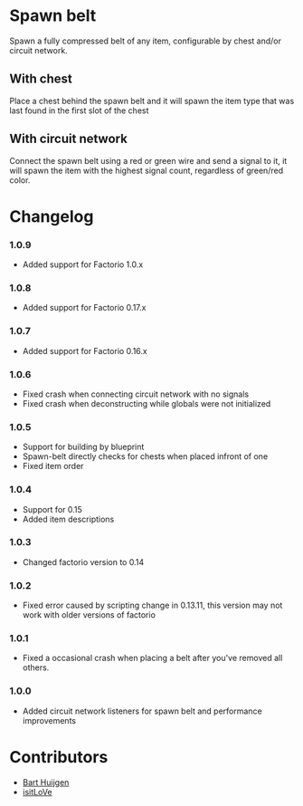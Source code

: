 # Spawn belt

Spawn a fully compressed belt of any item, configurable by chest and/or circuit network.

## With chest

Place a chest behind the spawn belt and it will spawn the item type that was last found in the first slot of the chest

## With circuit network

Connect the spawn belt using a red or green wire and send a signal to it, it will spawn the item with the highest signal count, regardless of green/red color.

# Changelog

### 1.0.9

- Added support for Factorio 1.0.x

### 1.0.8

- Added support for Factorio 0.17.x

### 1.0.7

- Added support for Factorio 0.16.x

### 1.0.6

- Fixed crash when connecting circuit network with no signals
- Fixed crash when deconstructing while globals were not initialized

### 1.0.5

- Support for building by blueprint
- Spawn-belt directly checks for chests when placed infront of one
- Fixed item order

### 1.0.4

- Support for 0.15
- Added item descriptions

### 1.0.3

- Changed factorio version to 0.14

### 1.0.2

- Fixed error caused by scripting change in 0.13.11, this version may not work with older versions of factorio

### 1.0.1

- Fixed a occasional crash when placing a belt after you've removed all others.

### 1.0.0

- Added circuit network listeners for spawn belt and performance improvements

# Contributors

- [Bart Huijgen](https://github.com/barthuijgen)
- [isitLoVe](https://github.com/isitLoVe)
